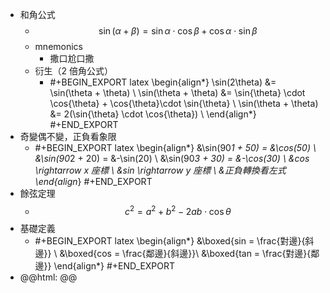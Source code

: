 - 和角公式
	- $$ \sin(\alpha + \beta) = \sin{\alpha} \cdot \cos{\beta} + \cos{\alpha} \cdot \sin{\beta} $$
	- mnemonics
		- 撒口尬口撒
	- 衍生（2 倍角公式）
		- #+BEGIN_EXPORT latex
		  \begin{align*}
		  \sin(2\theta) &= \sin(\theta + \theta) \\
		  \sin(\theta + \theta) &= \sin{\theta} \cdot \cos{\theta} + \cos{\theta}\cdot \sin{\theta}   \\
		  \sin(\theta + \theta) &= 2(\sin{\theta} \cdot \cos{\theta}) \\
		  \end{align*}
		  #+END_EXPORT
- 奇變偶不變，正負看象限
	- #+BEGIN_EXPORT latex
	  \begin{align*}
	  &\sin(90*1 + 50) = &\cos(50) \\
	  &\sin(90*2 + 20) = &-\sin(20) \\
	  &\sin(90*3 + 30) = &-\cos(30) \\
	  &cos \rightarrow x 座標 \\
	  &sin \rightarrow y 座標 \\
	  &正負轉換看左式
	  \end{align*}
	  #+END_EXPORT
- 餘弦定理
	- $$ c^2 = a^2 + b^2 -2ab \cdot \cos{\theta} $$
- 基礎定義
	- #+BEGIN_EXPORT latex
	  \begin{align*}
	  &\boxed{sin = \frac{對邊}{斜邊}} \\
	  &\boxed{cos = \frac{鄰邊}{斜邊}}\\
	  &\boxed{tan = \frac{對邊}{鄰邊}}
	  \end{align*}
	  #+END_EXPORT
- @@html: @@